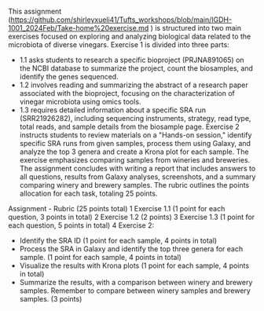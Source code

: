 
This assignment (https://github.com/shirleyxueli41/Tufts_workshops/blob/main/IGDH-1001_2024Feb/Take-home%20exercise.md ) is structured into two main exercises focused on exploring and analyzing biological data related to the microbiota of diverse vinegars.
Exercise 1 is divided into three parts:
* 1.1 asks students to research a specific bioproject (PRJNA891065) on the NCBI database to summarize the project, count the biosamples, and identify the genes sequenced.
* 1.2 involves reading and summarizing the abstract of a research paper associated with the bioproject, focusing on the characterization of vinegar microbiota using omics tools.
* 1.3 requires detailed information about a specific SRA run (SRR21926282), including sequencing instruments, strategy, read type, total reads, and sample details from the biosample page.
Exercise 2 instructs students to review materials on a "Hands-on session," identify specific SRA runs from given samples, process them using Galaxy, and analyze the top 3 genera and create a Krona plot for each sample. The exercise emphasizes comparing samples from wineries and breweries.
The assignment concludes with writing a report that includes answers to all questions, results from Galaxy analyses, screenshots, and a summary comparing winery and brewery samples. The rubric outlines the points allocation for each task, totaling 25 points.


Assignment - Rubric (25 points total)
1 Exercise 1.1 (1 point for each question, 3 points in total) 2 Exercise 1.2 (2 points) 3 Exercise 1.3 (1 point for each question, 5 points in total) 4 Exercise 2:
* Identify the SRA ID (1 point for each sample, 4 points in total)
* Process the SRA in Galaxy and identify the top three genera for each sample. (1 point for each sample, 4 points in total)
* Visualize the results with Krona plots (1 point for each sample, 4 points in total)
* Summarize the results, with a comparison between winery and brewery samples. Remember to compare between winery samples and brewery samples. (3 points)
